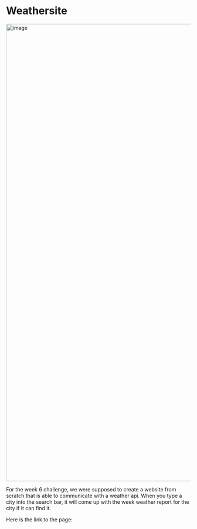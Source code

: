 # Weathersite

<img width="1246" alt="image" src="https://user-images.githubusercontent.com/104536689/194944626-ef6af7e5-8d6f-4705-8ae5-eeec1a9fb7b0.png">


For the week 6 challenge, we were supposed to create a website from scratch that is able to communicate with a weather api. When you type a city into the search bar, it will come up with the week weather report for the city if it can find it.

Here is the link to the page:
